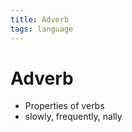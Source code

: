 ```yaml
---
title: Adverb
tags: language
---
```


# Adverb
- Properties of verbs
- slowly, frequently, nally






